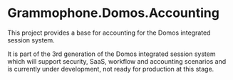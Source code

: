 # Grammophone.Domos.Accounting
This project provides a base for accounting for the Domos integrated session system.

It is part of the 3rd generation of the Domos integrated session system which will support security, 
SaaS, workflow and accounting scenarios and is currently under development, not ready for production at this stage.
